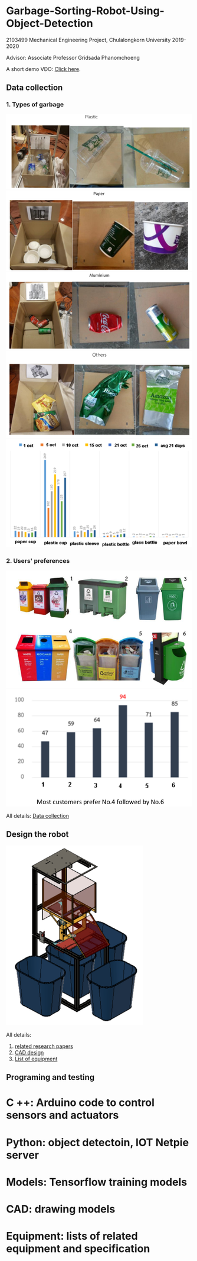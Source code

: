 # Garbage-Sorting-Robot-Using-Object-Detection
2103499 Mechanical Engineering Project, Chulalongkorn University  2019-2020

Advisor: Associate Professor Gridsada Phanomchoeng

A short demo VDO: [Click here](https://www.youtube.com/watch?v=DpFVvP5Zfqo).



## Data collection
### 1. Types of garbage

![](Images/gstPlastic.png)
![](Images/gstPaper.png)
![](Images/gstAluminium.png)
![](Images/gstOthers.png)
![](Images/gstGarbageGraph.png)

### 2. Users' preferences

![](Images/gstUserSurvey.png)
![](Images/gstUserPref.png)

All details: [Data collection](https://github.com/saeth40/Garbage-Sorting-Robot-Using-Object-Detection/tree/main/Survey%20data)

## Design the robot

![](Images/gstCad.png)

All details:
1. [related research papers](https://github.com/saeth40/Garbage-Sorting-Robot-Using-Object-Detection/tree/main/Related%20research%20papers)
2. [CAD design](https://github.com/saeth40/Garbage-Sorting-Robot-Using-Object-Detection/tree/main/CAD)
3. [List of equipment](https://github.com/saeth40/Garbage-Sorting-Robot-Using-Object-Detection/tree/main/Equipment)

## Programing and testing





# C ++: Arduino code to control sensors and actuators

# Python: object detectoin, IOT Netpie server

# Models: Tensorflow training models

# CAD: drawing models

# Equipment: lists of related equipment and specification

